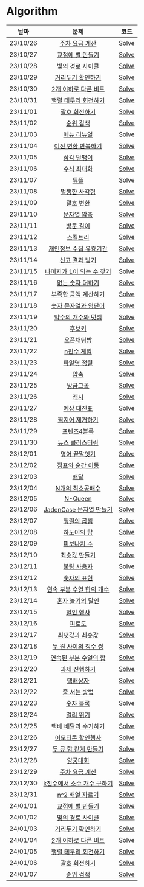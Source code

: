 # Algorithm

|**날짜**|**문제**|**코드**|
|:-----:|:-----:|:-----:|
|23/10/26| [주차 요금 계산](https://school.programmers.co.kr/learn/courses/30/lessons/92341) | <a href="PS/주차 요금 계산.md">Solve</a> |
|23/10/27| [교점에 별 만들기](https://school.programmers.co.kr/learn/courses/30/lessons/87377) | <a href="PS/교점에 별 만들기.md">Solve</a> |
|23/10/28| [빛의 경로 사이클](https://school.programmers.co.kr/learn/courses/30/lessons/86052) | <a href="PS/빛의 경로 사이클.md">Solve</a> |
|23/10/29| [거리두기 확인하기](https://school.programmers.co.kr/learn/courses/30/lessons/81302) | <a href="PS/거리두기 확인하기.md">Solve</a> |
|23/10/30| [2개 이하로 다른 비트](https://school.programmers.co.kr/learn/courses/30/lessons/77885) | <a href="PS/2개 이하로 다른 비트.md">Solve</a> |
|23/10/31| [행렬 테두리 회전하기](https://school.programmers.co.kr/learn/courses/30/lessons/77485) | <a href="PS/행렬 테두리 회전하기.md">Solve</a> |
|23/11/01| [괄호 회전하기](https://school.programmers.co.kr/learn/courses/30/lessons/76502) | <a href="PS/괄호 회전하기.md">Solve</a> |
|23/11/02| [순위 검색](https://school.programmers.co.kr/learn/courses/30/lessons/72412) | <a href="PS/순위 검색.md">Solve</a> |
|23/11/03| [메뉴 리뉴얼](https://school.programmers.co.kr/learn/courses/30/lessons/72411) | <a href="PS/메뉴 리뉴얼.md">Solve</a> |
|23/11/04| [이진 변환 반복하기](https://school.programmers.co.kr/learn/courses/30/lessons/70129) | <a href="PS/이진 변환 반복하기.md">Solve</a> |
|23/11/05| [삼각 달팽이](https://school.programmers.co.kr/learn/courses/30/lessons/68645) | <a href="PS/삼각 달팽이.md">Solve</a> |
|23/11/06| [수식 최대화](https://school.programmers.co.kr/learn/courses/30/lessons/67257) | <a href="PS/수식 최대화.md">Solve</a> |
|23/11/07| [튜플](https://school.programmers.co.kr/learn/courses/30/lessons/64065) | <a href="PS/튜플.md">Solve</a> |
|23/11/08| [멀쩡한 사각형](https://school.programmers.co.kr/learn/courses/30/lessons/62048) | <a href="PS/멀쩡한 사각형.md">Solve</a> |
|23/11/09| [괄호 변환](https://school.programmers.co.kr/learn/courses/30/lessons/60058) | <a href="PS/괄호 변환.md">Solve</a> |
|23/11/10| [문자열 압축](https://school.programmers.co.kr/learn/courses/30/lessons/60057) | <a href="PS/문자열 압축.md">Solve</a> |
|23/11/11| [방문 길이](https://school.programmers.co.kr/learn/courses/30/lessons/49994) | <a href="PS/방문 길이.md">Solve</a> |
|23/11/12| [스킬트리](https://school.programmers.co.kr/learn/courses/30/lessons/49993) | <a href="PS/스킬트리.md">Solve</a> |
|23/11/13| [개인정보 수집 유효기간](https://school.programmers.co.kr/learn/courses/30/lessons/150370) | <a href="PS/개인정보 수집 유효기간.md">Solve</a> |
|23/11/14| [신고 결과 받기](https://school.programmers.co.kr/learn/courses/30/lessons/92334) | <a href="PS/신고 결과 받기.md">Solve</a> |
|23/11/15| [나머지가 1이 되는 수 찾기](https://school.programmers.co.kr/learn/courses/30/lessons/87389) | <a href="PS/나머지가 1이 되는 수 찾기.md">Solve</a> |
|23/11/16| [없는 숫자 더하기](https://school.programmers.co.kr/learn/courses/30/lessons/86051) | <a href="PS/없는 숫자 더하기.md">Solve</a> |
|23/11/17| [부족한 금액 계산하기](https://school.programmers.co.kr/learn/courses/30/lessons/82612) | <a href="PS/부족한 금액 계산하기.md">Solve</a> |
|23/11/18| [숫자 문자열과 영단어](https://school.programmers.co.kr/learn/courses/30/lessons/81301) | <a href="PS/숫자 문자열과 영단어.md">Solve</a> |
|23/11/19| [약수의 개수와 덧셈](https://school.programmers.co.kr/learn/courses/30/lessons/77884) | <a href="PS/약수의 개수와 덧셈.md">Solve</a> |
|23/11/20| [후보키](https://school.programmers.co.kr/learn/courses/30/lessons/42890) | <a href="PS/후보키.md">Solve</a> |
|23/11/21| [오픈채팅방](https://school.programmers.co.kr/learn/courses/30/lessons/42888) | <a href="PS/오픈채팅방.md">Solve</a> |
|23/11/22| [n진수 게임](https://school.programmers.co.kr/learn/courses/30/lessons/17687) | <a href="PS/n진수 게임.md">Solve</a> |
|23/11/23| [파일명 정렬](https://school.programmers.co.kr/learn/courses/30/lessons/17686) | <a href="PS/파일명 정렬.md">Solve</a> |
|23/11/24| [압축](https://school.programmers.co.kr/learn/courses/30/lessons/17684) | <a href="PS/압축.md">Solve</a> |
|23/11/25| [방금그곡](https://school.programmers.co.kr/learn/courses/30/lessons/17683) | <a href="PS/방금그곡.md">Solve</a> |
|23/11/26| [캐시](https://school.programmers.co.kr/learn/courses/30/lessons/17680) | <a href="PS/캐시.md">Solve</a> |
|23/11/27| [예상 대진표](https://school.programmers.co.kr/learn/courses/30/lessons/12985) | <a href="PS/예상 대진표.md">Solve</a> |
|23/11/28| [짝지어 제거하기](https://school.programmers.co.kr/learn/courses/30/lessons/12973) | <a href="PS/짝지어 제거하기.md">Solve</a> |
|23/11/29| [프렌즈4블록](https://school.programmers.co.kr/learn/courses/30/lessons/17679) | <a href="PS/프렌즈4블록.md">Solve</a> |
|23/11/30| [뉴스 클러스터링](https://school.programmers.co.kr/learn/courses/30/lessons/17677) | <a href="PS/영어 끝말잇기.md">Solve</a> |
|23/12/01| [영어 끝말잇기](https://school.programmers.co.kr/learn/courses/30/lessons/12981) | <a href="PS/뉴스 클러스터링.md">Solve</a> |
|23/12/02| [점프와 순간 이동](https://school.programmers.co.kr/learn/courses/30/lessons/12980) | <a href="PS/점프와 순간 이동.md">Solve</a> |
|23/12/03| [배달](https://school.programmers.co.kr/learn/courses/30/lessons/12978) | <a href="PS/배달.md">Solve</a> |
|23/12/04| [N개의 최소공배수](https://school.programmers.co.kr/learn/courses/30/lessons/12953) | <a href="PS/N개의 최소공배수.md">Solve</a> |
|23/12/05| [N-Queen](https://school.programmers.co.kr/learn/courses/30/lessons/12952) | <a href="PS/N-Queen.md">Solve</a> |
|23/12/06| [JadenCase 문자열 만들기](https://school.programmers.co.kr/learn/courses/30/lessons/12951) | <a href="PS/JadenCase 문자열 만들기.md">Solve</a> |
|23/12/07| [행렬의 곱셈](https://school.programmers.co.kr/learn/courses/30/lessons/12949) | <a href="PS/행렬의 곱셈.md">Solve</a> |
|23/12/08| [하노이의 탑](https://school.programmers.co.kr/learn/courses/30/lessons/12946) | <a href="PS/하노이의 탑.md">Solve</a> |
|23/12/09| [피보나치 수](https://school.programmers.co.kr/learn/courses/30/lessons/12945) | <a href="PS/피보나치 수.md">Solve</a> |
|23/12/10| [최솟값 만들기](https://school.programmers.co.kr/learn/courses/30/lessons/12941) | <a href="PS/최솟값 만들기.md">Solve</a> |
|23/12/11| [불량 사용자](https://school.programmers.co.kr/learn/courses/30/lessons/64064) | <a href="PS/불량 사용자.md">Solve</a> |
|23/12/12| [숫자의 표현](https://school.programmers.co.kr/learn/courses/30/lessons/12924) | <a href="PS/숫자의 표현.md">Solve</a> |
|23/12/13| [연속 부분 수열 합의 개수](https://school.programmers.co.kr/learn/courses/30/lessons/131701) | <a href="PS/연속 부분 수열 합의 개수.md">Solve</a> |
|23/12/14| [혼자 놀기의 달인](https://school.programmers.co.kr/learn/courses/30/lessons/131130) | <a href="PS/혼자 놀기의 달인.md">Solve</a> |
|23/12/15| [할인 행사](https://school.programmers.co.kr/learn/courses/30/lessons/131127) | <a href="PS/할인 행사.md">Solve</a> |
|23/12/16| [피로도](https://school.programmers.co.kr/learn/courses/30/lessons/87946) | <a href="PS/피로도.md">Solve</a> |
|23/12/17| [최댓값과 최솟값](https://school.programmers.co.kr/learn/courses/30/lessons/12939) | <a href="PS/최댓값과 최솟값.md">Solve</a> |
|23/12/18| [두 원 사이의 정수 쌍](https://school.programmers.co.kr/learn/courses/30/lessons/181187) | <a href="PS/두 원 사이의 정수 쌍.md">Solve</a> |
|23/12/19| [연속된 부분 수열의 합](https://school.programmers.co.kr/learn/courses/30/lessons/178870) | <a href="PS/연속된 부분 수열의 합.md">Solve</a> |
|23/12/20| [과제 진행하기](https://school.programmers.co.kr/learn/courses/30/lessons/176962) | <a href="PS/과제 진행하기.md">Solve</a> |
|23/12/21| [택배상자](https://school.programmers.co.kr/learn/courses/30/lessons/131704) | <a href="PS/택배상자.md">Solve</a> |
|23/12/22| [줄 서는 방법](https://school.programmers.co.kr/learn/courses/30/lessons/12936) | <a href="PS/줄 서는 방법.md">Solve</a> |
|23/12/23| [숫자 블록](https://school.programmers.co.kr/learn/courses/30/lessons/12923) | <a href="PS/숫자 블록.md">Solve</a> |
|23/12/24| [멀리 뛰기](https://school.programmers.co.kr/learn/courses/30/lessons/12914) | <a href="PS/멀리 뛰기.md">Solve</a> |
|23/12/25| [택배 배달과 수거하기](https://school.programmers.co.kr/learn/courses/30/lessons/150369) | <a href="PS/택배 배달과 수거하기.md">Solve</a> |
|23/12/26| [이모티콘 할인행사](https://school.programmers.co.kr/learn/courses/30/lessons/150368) | <a href="PS/이모티콘 할인행사.md">Solve</a> |
|23/12/27| [두 큐 합 같게 만들기](https://school.programmers.co.kr/learn/courses/30/lessons/118667) | <a href="PS/두 큐 합 같게 만들기.md">Solve</a> |
|23/12/28| [양궁대회](https://school.programmers.co.kr/learn/courses/30/lessons/92342) | <a href="PS/양궁대회.md">Solve</a> |
|23/12/29| [주차 요금 계산](https://school.programmers.co.kr/learn/courses/30/lessons/92341) | <a href="PS/주차 요금 계산P.md">Solve</a> |
|23/12/30| [k진수에서 소수 개수 구하기](https://school.programmers.co.kr/learn/courses/30/lessons/92335) | <a href="PS/k진수에서 소수 개수 구하기.md">Solve</a> |
|23/12/31| [n^2 배열 자르기](https://school.programmers.co.kr/learn/courses/30/lessons/87390) | <a href="PS/n^2 배열 자르기.md">Solve</a> |
|24/01/01| [교점에 별 만들기](https://school.programmers.co.kr/learn/courses/30/lessons/87377) | <a href="PS/교점에 별 만들기P.md">Solve</a> |
|24/01/02| [빛의 경로 사이클](https://school.programmers.co.kr/learn/courses/30/lessons/86052) | <a href="PS/빛의 경로 사이클P.md">Solve</a> |
|24/01/03| [거리두기 확인하기](https://school.programmers.co.kr/learn/courses/30/lessons/81302) | <a href="PS/거리두기 확인하기P.md">Solve</a> |
|24/01/04| [2개 이하로 다른 비트](https://school.programmers.co.kr/learn/courses/30/lessons/77885) | <a href="PS/2개 이하로 다른 비트P.md">Solve</a> |
|24/01/05| [행렬 테두리 회전하기](https://school.programmers.co.kr/learn/courses/30/lessons/77485) | <a href="PS/행렬 테두리 회전하기P.md">Solve</a> |
|24/01/06| [괄호 회전하기](https://school.programmers.co.kr/learn/courses/30/lessons/76502) | <a href="PS/괄호 회전하기P.md">Solve</a> |
|24/01/07| [순위 검색](https://school.programmers.co.kr/learn/courses/30/lessons/72412) | <a href="PS/순위 검색P.md">Solve</a> |
